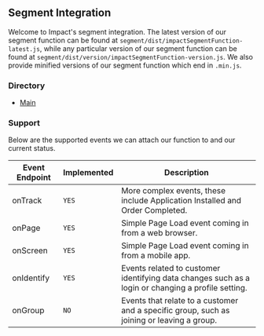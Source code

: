 ## Segment Integration

Welcome to Impact's segment integration. The latest version of our segment function can be found at `segment/dist/impactSegmentFunction-latest.js`, while any particular version of our segment function can be found at `segment/dist/version/impactSegmentFunction-version.js`. We also provide minified versions of our segment function which end in `.min.js`.

### Directory

* [Main](../README.md)

### Support


Below are the supported events we can attach our function to and our current status.

| Event Endpoint | Implemented | Description                                                                                        |
|----------------|-------------|----------------------------------------------------------------------------------------------------|
| onTrack        | `YES`       | More complex events, these include Application Installed and Order Completed.                      |
| onPage         | `YES`       | Simple Page Load event coming in from a web browser.                                               |
| onScreen       | `YES`       | Simple Page Load event coming in from a mobile app.                                                |
| onIdentify     | `YES`       | Events related to customer identifying data changes such as a login or changing a profile setting. |
| onGroup        | `NO`        | Events that relate to a customer and a specific group, such as joining or leaving a group.         |
